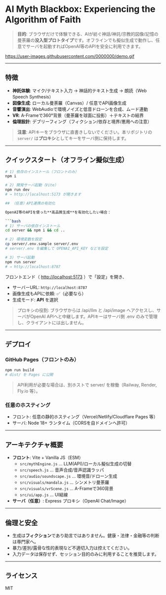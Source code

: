 # AI Myth Blackbox: Experiencing the Algorithm of Faith

> **目的**: ブラウザだけで体験できる、AIが紡ぐ神話/神託/宗教的図像/記憶の曼荼羅の**没入型プロトタイプ**です。オフラインでも擬似生成で動作し、任意でサーバを起動すればOpenAI等のAPIを安全に利用できます。

https://user-images.githubusercontent.com/0000000/demo.gif

---

## 特徴
- **神託体験**: マイク/テキスト入力 → 神話的テキスト生成 → 朗読（Web Speech Synthesis）
- **図像生成**: ローカル曼荼羅（Canvas）/ 任意でAPI画像生成
- **音響演出**: WebAudioで環境ノイズと低音ドローンを合成、ムード連動
- **VR**: A-Frameで360°背景（曼荼羅を球面に投影）＋テキストの結界
- **倫理設計**: デブリーフィング（フィクション/依存と境界/悪用への注意）

> **注意**: APIキーをブラウザに直書きしないでください。本リポジトリの `server/` は**プロキシ**としてキーをサーバ側に保持します。

---

## クイックスタート（オフライン擬似生成）
```bash
# 1) 依存のインストール（フロントのみ）
npm i

# 2) 開発サーバ起動（Vite）
npm run dev
# → http://localhost:5173 が開きます

## （任意）API連携の有効化

OpenAI等のAPIを使った**高品質生成**を有効化したい場合：

```bash
# 1) サーバの依存インストール
cd server && npm i && cd ..

# 2) 環境変数を設定
cp server/.env.sample server/.env
# server/.env を編集して OPENAI_API_KEY などを設定

# 3) サーバ起動
npm run server
# → http://localhost:8787

```

フロントエンド（ [http://localhost:5173](http://localhost:5173/) ）で「設定」を開き、

- サーバーURL: `http://localhost:8787`
- 画像生成もAPIに依頼: ✅（必要なら）
- 生成モード: **API** を選択

> プロキシの役割: ブラウザからは /api/llm と /api/image へアクセスし、サーバがOpenAI APIへと中継します。APIキーはサーバ側 .env のみで管理し、クライアントには出しません。
> 

---

## デプロイ

### GitHub Pages（フロントのみ）

```bash
npm run build
# dist/ を Pages に公開

```

> API利用が必要な場合は、別ホストで server/ を稼働（Railway, Render, Fly.io 等）。
> 

### 任意のホスティング

- フロント: 任意の静的ホスティング（Vercel/Netlify/Cloudflare Pages 等）
- サーバ: Node 18+ ランタイム（CORSを自ドメインへ許可）

---

## アーキテクチャ概要

- **フロント**: Vite + Vanilla JS（ESM）
    - `src/mythEngine.js` … LLM(API)/ローカル擬似生成の切替
    - `src/speech.js` … 音声合成/音声認識ラッパ
    - `src/audio/soundscape.js` … 環境音/ドローン生成
    - `src/visuals/mandala.js` … シンメトリ曼荼羅
    - `src/visuals/vrScene.js` … A-Frameで360背景
    - `src/ui/app.js` … UI結線
- **サーバ（任意）**: Express プロキシ（OpenAI Chat/Image）

---

## 倫理と安全

- 生成は**フィクション**であり助言ではありません。健康・法律・金融等の判断は専門家へ。
- 暴力/差別/露骨な性的表現など不適切入力は控えてください。
- 入力データは保存せず、セッション目的のみに利用することを推奨します。

---

## ライセンス

MIT
